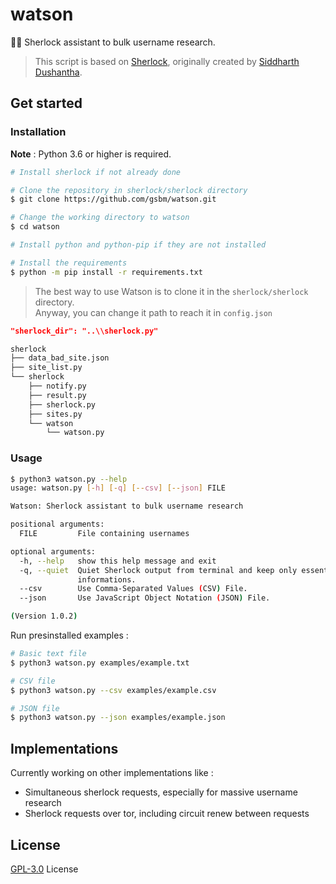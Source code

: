 # watson
🏌️‍♀️ Sherlock assistant to bulk username research.

>This script is based on [Sherlock](https://github.com/sherlock-project/sherlock), originally created by [Siddharth Dushantha](https://github.com/sdushantha).

## Get started

### Installation

**Note** : Python 3.6 or higher is required.

```bash
# Install sherlock if not already done

# Clone the repository in sherlock/sherlock directory
$ git clone https://github.com/gsbm/watson.git

# Change the working directory to watson
$ cd watson

# Install python and python-pip if they are not installed

# Install the requirements
$ python -m pip install -r requirements.txt
```

>The best way to use Watson is to clone it in the `sherlock/sherlock` directory.<br>
Anyway, you can change it path to reach it in `config.json`

```json
"sherlock_dir": "..\\sherlock.py"
```
```bash
sherlock
├── data_bad_site.json
├── site_list.py
└── sherlock
    ├── notify.py
    ├── result.py
    ├── sherlock.py
    ├── sites.py
    └── watson
        └── watson.py
```

### Usage

```bash
$ python3 watson.py --help
usage: watson.py [-h] [-q] [--csv] [--json] FILE

Watson: Sherlock assistant to bulk username research

positional arguments:
  FILE         File containing usernames

optional arguments:
  -h, --help   show this help message and exit
  -q, --quiet  Quiet Sherlock output from terminal and keep only essential
               informations.
  --csv        Use Comma-Separated Values (CSV) File.
  --json       Use JavaScript Object Notation (JSON) File.

(Version 1.0.2)
```

Run presinstalled examples :

```bash
# Basic text file
$ python3 watson.py examples/example.txt

# CSV file
$ python3 watson.py --csv examples/example.csv

# JSON file
$ python3 watson.py --json examples/example.json
```

## Implementations

Currently working on other implementations like :
- Simultaneous sherlock requests, especially for massive username research
- Sherlock requests over tor, including circuit renew between requests

## License

[GPL-3.0](https://github.com/greenmagenta/watson/LICENSE/) License
